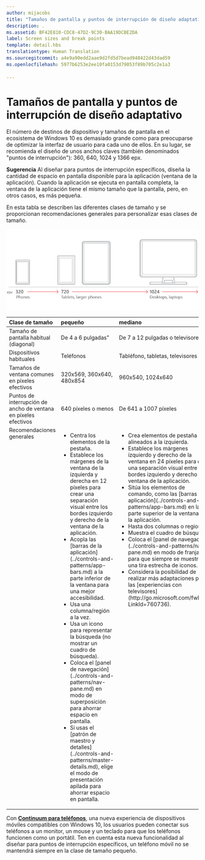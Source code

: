 ```yaml
---
author: mijacobs
title: "Tamaños de pantalla y puntos de interrupción de diseño adaptativo"
description: .
ms.assetid: BF42E810-CDC8-47D2-9C30-BAA19DCBE2DA
label: Screen sizes and break points
template: detail.hbs
translationtype: Human Translation
ms.sourcegitcommit: a4e9a90edd2aae9d2fd5d7bead948422d43dad59
ms.openlocfilehash: 5977b6253e2ee10fa0153d79053f89b705c2e1a3

---
```


#  Tamaños de pantalla y puntos de interrupción de diseño adaptativo

El número de destinos de dispositivo y tamaños de pantalla en el ecosistema de Windows 10 es demasiado grande como para preocuparse de optimizar la interfaz de usuario para cada uno de ellos. En su lugar, se recomienda el diseño de unos anchos claves (también denominados "puntos de interrupción"): 360, 640, 1024 y 1366 epx.

**Sugerencia** Al diseñar para puntos de interrupción específicos, diseña la cantidad de espacio en pantalla disponible para la aplicación (ventana de la aplicación). Cuando la aplicación se ejecuta en pantalla completa, la ventana de la aplicación tiene el mismo tamaño que la pantalla, pero, en otros casos, es más pequeña.
 

En esta tabla se describen las diferentes clases de tamaño y se proporcionan recomendaciones generales para personalizar esas clases de tamaño.

![Puntos de interrupción con diseño adaptativo](images/rsp-design/rspd-breakpoints.png)

<table>
<colgroup>
<col width="25%" />
<col width="25%" />
<col width="25%" />
<col width="25%" />
</colgroup>
<thead>
<tr class="header">
<th align="left">Clase de tamaño</th>
<th align="left">pequeño</th>
<th align="left">mediano</th>
<th align="left">grande</th>
</tr>
</thead>
<tbody>
<tr class="odd">
<td align="left">Tamaño de pantalla habitual (diagonal)</td>
<td align="left">De 4 a 6 pulgadas&quot;</td>
<td align="left">De 7 a 12 pulgadas o televisores</td>
<td align="left">13 pulgadas o más</td>
</tr>
<tr class="even">
<td align="left">Dispositivos habituales</td>
<td align="left">Teléfonos</td>
<td align="left">Tabléfono, tabletas, televisores</td>
<td align="left">PC, portátiles, Surface Hub</td>
</tr>
<tr class="odd">
<td align="left">Tamaños de ventana comunes en píxeles efectivos</td>
<td align="left">320x569, 360x640, 480x854</td>
<td align="left">960x540, 1024x640</td>
<td align="left">1366x768, 1920x1080</td>
</tr>
<tr class="even">
<td align="left">Puntos de interrupción de ancho de ventana en píxeles efectivos</td>
<td align="left">640 píxeles o menos</td>
<td align="left">De 641 a 1007 píxeles</td>
<td align="left">1008 píxeles o más</td>
</tr>
<tr class="odd">
<td align="left" valign="top">Recomendaciones generales</td>
<td align="left" valign="top"><ul>
<li>Centra los elementos de la pestaña.</li>
<li>Establece los márgenes de la ventana de la izquierda y derecha en 12 píxeles para crear una separación visual entre los bordes izquierdo y derecho de la ventana de la aplicación.</li>
<li>Acopla las [barras de la aplicación](../controls-and-patterns/app-bars.md) a la parte inferior de la ventana para una mejor accesibilidad.</li>
<li>Usa una columna/región a la vez.</li>
<li>Usa un icono para representar la búsqueda (no mostrar un cuadro de búsqueda).</li>
<li>Coloca el [panel de navegación](../controls-and-patterns/nav-pane.md) en modo de superposición para ahorrar espacio en pantalla.</li>
<li>Si usas el [patrón de maestro y detalles](../controls-and-patterns/master-details.md), elige el modo de presentación apilada para ahorrar espacio en pantalla.</li>
</ul></td>
<td align="left" valign="top"><ul>
<li>Crea elementos de pestaña alineados a la izquierda.</li>
<li>Establece los márgenes izquierdo y derecho de la ventana en 24 píxeles para crear una separación visual entre los bordes izquierdo y derecho de la ventana de la aplicación.</li>
<li>Sitúa los elementos de comando, como las [barras de la aplicación](../controls-and-patterns/app-bars.md) en la parte superior de la ventana de la aplicación.</li>
<li>Hasta dos columnas o regiones.</li>
<li>Muestra el cuadro de búsqueda.</li>
<li>Coloca el [panel de navegación](../controls-and-patterns/nav-pane.md) en modo de franja para que siempre se muestre en una tira estrecha de iconos.</li>
<li>Considera la posibilidad de realizar más adaptaciones para las [experiencias con televisores](http://go.microsoft.com/fwlink/?LinkId=760736).</li>
</ul></td>
<td align="left" valign="top"><ul>
<li>Crea elementos de pestaña alineados a la izquierda.</li>
<li>Establece los márgenes izquierdo y derecho de la ventana en 24 píxeles para crear una separación visual entre los bordes izquierdo y derecho de la ventana de la aplicación.</li>
<li>Sitúa los elementos de comando, como las [barras de la aplicación](../controls-and-patterns/app-bars.md) en la parte superior de la ventana de la aplicación.</li>
<li>Hasta tres columnas o regiones.</li>
<li>Muestra el cuadro de búsqueda.</li>
<li>Coloca el [panel de navegación](../controls-and-patterns/nav-pane.md) en modo acoplado para que siempre se muestre.</li>
</ul></td>
</tr>
</tbody>
</table>

Con [**Continuum para teléfonos**](http://go.microsoft.com/fwlink/p/?LinkID=699431), una nueva experiencia de dispositivos móviles compatibles con Windows 10, los usuarios pueden conectar sus teléfonos a un monitor, un mouse y un teclado para que los teléfonos funcionen como un portátil. Ten en cuenta esta nueva funcionalidad al diseñar para puntos de interrupción específicos, un teléfono móvil no se mantendrá siempre en la clase de tamaño pequeño.
 



<!--HONumber=Aug16_HO3-->


